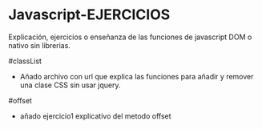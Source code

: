 # Javascript-EJERCICIOS
Explicación, ejercicios o enseñanza de las funciones de javascript DOM o nativo sin librerias.

#classList

- Añado archivo con url que explica las funciones para añadir y remover una clase CSS sin usar jquery.


#offset

- añado ejercicio1 explicativo del metodo offset



